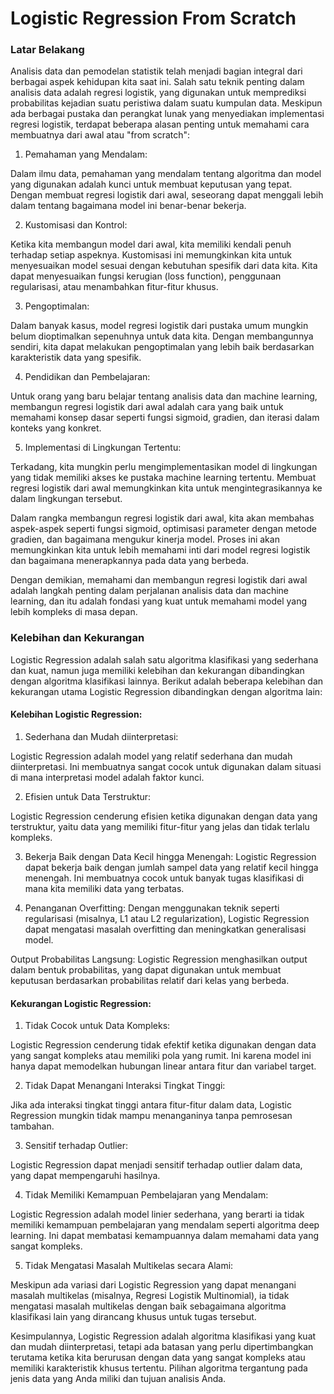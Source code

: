 # Logistic Regression From Scratch

### Latar Belakang

Analisis data dan pemodelan statistik telah menjadi bagian integral dari berbagai aspek kehidupan kita saat ini. Salah satu teknik penting dalam analisis data adalah regresi logistik, yang digunakan untuk memprediksi probabilitas kejadian suatu peristiwa dalam suatu kumpulan data. Meskipun ada berbagai pustaka dan perangkat lunak yang menyediakan implementasi regresi logistik, terdapat beberapa alasan penting untuk memahami cara membuatnya dari awal atau "from scratch":

1. Pemahaman yang Mendalam: 

Dalam ilmu data, pemahaman yang mendalam tentang algoritma dan model yang digunakan adalah kunci untuk membuat keputusan yang tepat. Dengan membuat regresi logistik dari awal, seseorang dapat menggali lebih dalam tentang bagaimana model ini benar-benar bekerja.

2. Kustomisasi dan Kontrol: 

Ketika kita membangun model dari awal, kita memiliki kendali penuh terhadap setiap aspeknya. Kustomisasi ini memungkinkan kita untuk menyesuaikan model sesuai dengan kebutuhan spesifik dari data kita. Kita dapat menyesuaikan fungsi kerugian (loss function), penggunaan regularisasi, atau menambahkan fitur-fitur khusus.

3. Pengoptimalan: 

Dalam banyak kasus, model regresi logistik dari pustaka umum mungkin belum dioptimalkan sepenuhnya untuk data kita. Dengan membangunnya sendiri, kita dapat melakukan pengoptimalan yang lebih baik berdasarkan karakteristik data yang spesifik.

4. Pendidikan dan Pembelajaran: 

Untuk orang yang baru belajar tentang analisis data dan machine learning, membangun regresi logistik dari awal adalah cara yang baik untuk memahami konsep dasar seperti fungsi sigmoid, gradien, dan iterasi dalam konteks yang konkret.

5. Implementasi di Lingkungan Tertentu: 

Terkadang, kita mungkin perlu mengimplementasikan model di lingkungan yang tidak memiliki akses ke pustaka machine learning tertentu. Membuat regresi logistik dari awal memungkinkan kita untuk mengintegrasikannya ke dalam lingkungan tersebut.

Dalam rangka membangun regresi logistik dari awal, kita akan membahas aspek-aspek seperti fungsi sigmoid, optimisasi parameter dengan metode gradien, dan bagaimana mengukur kinerja model. Proses ini akan memungkinkan kita untuk lebih memahami inti dari model regresi logistik dan bagaimana menerapkannya pada data yang berbeda.

Dengan demikian, memahami dan membangun regresi logistik dari awal adalah langkah penting dalam perjalanan analisis data dan machine learning, dan itu adalah fondasi yang kuat untuk memahami model yang lebih kompleks di masa depan.

### Kelebihan dan Kekurangan

Logistic Regression adalah salah satu algoritma klasifikasi yang sederhana dan kuat, namun juga memiliki kelebihan dan kekurangan dibandingkan dengan algoritma klasifikasi lainnya. Berikut adalah beberapa kelebihan dan kekurangan utama Logistic Regression dibandingkan dengan algoritma lain:

#### Kelebihan Logistic Regression:

1. Sederhana dan Mudah diinterpretasi: 

Logistic Regression adalah model yang relatif sederhana dan mudah diinterpretasi. Ini membuatnya sangat cocok untuk digunakan dalam situasi di mana interpretasi model adalah faktor kunci.

2. Efisien untuk Data Terstruktur: 

Logistic Regression cenderung efisien ketika digunakan dengan data yang terstruktur, yaitu data yang memiliki fitur-fitur yang jelas dan tidak terlalu kompleks.

3. Bekerja Baik dengan Data Kecil hingga Menengah: 
Logistic Regression dapat bekerja baik dengan jumlah sampel data yang relatif kecil hingga menengah. Ini membuatnya cocok untuk banyak tugas klasifikasi di mana kita memiliki data yang terbatas.

4. Penanganan Overfitting: 
Dengan menggunakan teknik seperti regularisasi (misalnya, L1 atau L2 regularization), Logistic Regression dapat mengatasi masalah overfitting dan meningkatkan generalisasi model.

Output Probabilitas Langsung: Logistic Regression menghasilkan output dalam bentuk probabilitas, yang dapat digunakan untuk membuat keputusan berdasarkan probabilitas relatif dari kelas yang berbeda.

#### Kekurangan Logistic Regression:

1. Tidak Cocok untuk Data Kompleks: 

Logistic Regression cenderung tidak efektif ketika digunakan dengan data yang sangat kompleks atau memiliki pola yang rumit. Ini karena model ini hanya dapat memodelkan hubungan linear antara fitur dan variabel target.

2. Tidak Dapat Menangani Interaksi Tingkat Tinggi: 

Jika ada interaksi tingkat tinggi antara fitur-fitur dalam data, Logistic Regression mungkin tidak mampu menanganinya tanpa pemrosesan tambahan.

3. Sensitif terhadap Outlier: 

Logistic Regression dapat menjadi sensitif terhadap outlier dalam data, yang dapat mempengaruhi hasilnya.

4. Tidak Memiliki Kemampuan Pembelajaran yang Mendalam: 

Logistic Regression adalah model linier sederhana, yang berarti ia tidak memiliki kemampuan pembelajaran yang mendalam seperti algoritma deep learning. Ini dapat membatasi kemampuannya dalam memahami data yang sangat kompleks.

5. Tidak Mengatasi Masalah Multikelas secara Alami: 

Meskipun ada variasi dari Logistic Regression yang dapat menangani masalah multikelas (misalnya, Regresi Logistik Multinomial), ia tidak mengatasi masalah multikelas dengan baik sebagaimana algoritma klasifikasi lain yang dirancang khusus untuk tugas tersebut.

Kesimpulannya, Logistic Regression adalah algoritma klasifikasi yang kuat dan mudah diinterpretasi, tetapi ada batasan yang perlu dipertimbangkan terutama ketika kita berurusan dengan data yang sangat kompleks atau memiliki karakteristik khusus tertentu. Pilihan algoritma tergantung pada jenis data yang Anda miliki dan tujuan analisis Anda.
